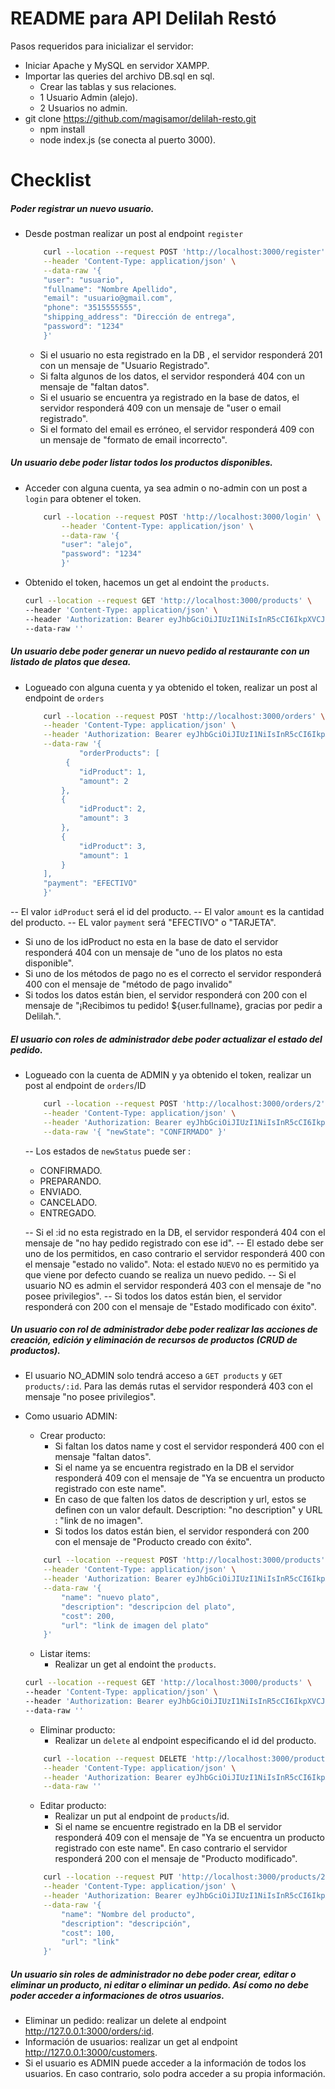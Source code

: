 # README para API Delilah Restó

Pasos requeridos para inicializar el servidor:

  - Iniciar Apache y MySQL en servidor XAMPP.
  - Importar las queries del archivo DB.sql en sql. 
    - Crear las tablas y sus relaciones.
    - 1 Usuario Admin (alejo).
    - 2 Usuarios no admin.
  - git clone https://github.com/magisamor/delilah-resto.git
    - npm install
    - node index.js (se conecta al puerto 3000).

# Checklist

##### Poder registrar un nuevo usuario.
- Desde postman realizar un post al endpoint `register` 
    ```sh
        curl --location --request POST 'http://localhost:3000/register' \
        --header 'Content-Type: application/json' \
        --data-raw '{
        "user": "usuario",
        "fullname": "Nombre Apellido",
        "email": "usuario@gmail.com",
        "phone": "3515555555",
        "shipping_address": "Dirección de entrega",
        "password": "1234"
        }'
    ```
    - Si el usuario no esta registrado en la DB , el servidor responderá 201 con un mensaje de "Usuario Registrado".
    - Si falta algunos de los datos, el servidor responderá 404 con un mensaje de "faltan datos".
    - Si el usuario se encuentra ya registrado en la base de datos, el servidor responderá 409 con un mensaje de "user o email registrado".
    - Si el formato del email es erróneo, el servidor responderá 409 con un mensaje de "formato de email incorrecto".

##### Un usuario debe poder listar todos los productos disponibles.
- Acceder con alguna cuenta, ya sea admin o no-admin con un post a `login` para obtener el token.
    ```sh
        curl --location --request POST 'http://localhost:3000/login' \
            --header 'Content-Type: application/json' \
            --data-raw '{
            "user": "alejo",
            "password": "1234"
            }'
    ```
- Obtenido el token, hacemos un get al endoint the `products`.
    ```sh
    curl --location --request GET 'http://localhost:3000/products' \
    --header 'Content-Type: application/json' \
    --header 'Authorization: Bearer eyJhbGciOiJIUzI1NiIsInR5cCI6IkpXVCJ9.eyJ1c2VyIjoiZW1tYSIsImlhdCI6MTU5OTcxNzYzNX0.uQ5C33cPX5YEZQ9PKJ0PthGTGxetjvHkzQrvGHG_sNE' \
    --data-raw ''
    ```
##### Un usuario debe poder generar un nuevo pedido al restaurante con un listado de platos que desea.
- Logueado con alguna cuenta y ya obtenido el token, realizar un post al endpoint de `orders`
    ```sh
        curl --location --request POST 'http://localhost:3000/orders' \
        --header 'Content-Type: application/json' \
        --header 'Authorization: Bearer eyJhbGciOiJIUzI1NiIsInR5cCI6IkpXVCJ9.eyJ1c2VyIjoiZW1tYSIsImlhdCI6MTU5OTcxNzYzNX0.uQ5C33cPX5YEZQ9PKJ0PthGTGxetjvHkzQrvGHG_sNE' \
        --data-raw '{
                "orderProducts": [
             {
                "idProduct": 1,
                "amount": 2
            },
            {
                "idProduct": 2,
                "amount": 3
            },
            {
                "idProduct": 3,
                "amount": 1
            }
        ],
        "payment": "EFECTIVO"
        }'
    ```
-- El valor `idProduct` será el id del producto.
-- El valor `amount` es la cantidad del producto.
-- EL valor `payment` será "EFECTIVO" o "TARJETA".

- Si uno de los idProduct no esta en la base de dato el servidor responderá 404 con un mensaje de "uno de los platos no esta disponible".
- Si uno de los métodos de pago no es el correcto el servidor responderá 400 con el mensaje de "método de pago invalido"
- Si todos los datos están bien, el servidor responderá con 200 con el mensaje de "¡Recibimos tu pedido! ${user.fullname}, gracias por pedir a Delilah.".

##### El usuario con roles de administrador debe poder actualizar el estado del pedido. 
- Logueado con la cuenta de ADMIN y ya obtenido el token, realizar un post al endpoint de `orders`/ID 
    ```sh
        curl --location --request POST 'http://localhost:3000/orders/2' \
        --header 'Content-Type: application/json' \
        --header 'Authorization: Bearer eyJhbGciOiJIUzI1NiIsInR5cCI6IkpXVCJ9.eyJ1c2VyIjoiZW1tYSIsImlhdCI6MTU5OTcxNzYzNX0.uQ5C33cPX5YEZQ9PKJ0PthGTGxetjvHkzQrvGHG_sNE' \
        --data-raw '{ "newState": "CONFIRMADO" }'
    ```
    -- Los estados de `newStatus` puede ser : 
    - CONFIRMADO.
    - PREPARANDO.
    - ENVIADO.
    - CANCELADO.
    - ENTREGADO.

    -- Si el :id no esta registrado en la DB, el servidor responderá 404 con el mensaje de "no hay pedido registrado con ese id".
    -- El estado debe ser uno de los permitidos, en caso contrario el servidor responderá 400 con el mensaje "estado no valido". Nota: el estado `NUEVO` no es permitido ya que viene por defecto cuando se realiza un nuevo pedido.
    -- Si el usuario NO es admin el servidor responderá 403 con el mensaje de "no posee privilegios".
    -- Si todos los datos están bien, el servidor responderá con 200 con el mensaje de "Estado modificado con éxito". 
    
##### Un usuario con rol de administrador debe poder realizar las acciones de creación, edición y eliminación de recursos de productos (CRUD de productos).

- El usuario NO_ADMIN solo tendrá acceso a `GET products` y `GET products/:id`. Para las demás rutas el servidor responderá 403 con el mensaje "no posee privilegios".
- Como usuario ADMIN:
    - Crear producto:  
       - Si faltan los datos name y cost el servidor responderá 400 con el mensaje "faltan datos".
        - Si el name ya se encuentra registrado en la DB el servidor responderá 409 con el mensaje de "Ya se encuentra un producto registrado con este name". 
        - En caso de que falten los datos de description y url, estos se definen con un valor default. Description: "no description" y URL : "link de no imagen".
        - Si todos los datos están bien, el servidor responderá con 200 con el mensaje de "Producto creado con éxito".
         
    ```sh
        curl --location --request POST 'http://localhost:3000/products' \
        --header 'Content-Type: application/json' \
        --header 'Authorization: Bearer eyJhbGciOiJIUzI1NiIsInR5cCI6IkpXVCJ9.eyJ1c2VyIjoiZW1tYSIsImlhdCI6MTU5OTcxNzYzNX0.uQ5C33cPX5YEZQ9PKJ0PthGTGxetjvHkzQrvGHG_sNE' \
        --data-raw '{
            "name": "nuevo plato",
            "description": "descripcion del plato",
            "cost": 200,
            "url": "link de imagen del plato"
        }'
    ```
    - Listar items:
        - Realizar un get al endoint the `products`.
    ```sh
    curl --location --request GET 'http://localhost:3000/products' \
    --header 'Content-Type: application/json' \
    --header 'Authorization: Bearer eyJhbGciOiJIUzI1NiIsInR5cCI6IkpXVCJ9.eyJ1c2VyIjoiZW1tYSIsImlhdCI6MTU5OTcxNzYzNX0.uQ5C33cPX5YEZQ9PKJ0PthGTGxetjvHkzQrvGHG_sNE' \
    --data-raw ''
    ```
    - Eliminar producto: 
        - Realizar un `delete` al endpoint especificando el id del producto.
    ```sh
        curl --location --request DELETE 'http://localhost:3000/products/2' \
        --header 'Content-Type: application/json' \
        --header 'Authorization: Bearer eyJhbGciOiJIUzI1NiIsInR5cCI6IkpXVCJ9.eyJ1c2VyIjoiZW1tYSIsImlhdCI6MTU5OTcxNzYzNX0.uQ5C33cPX5YEZQ9PKJ0PthGTGxetjvHkzQrvGHG_sNE' \
        --data-raw '' 
    ```
    - Editar producto:
        - Realizar un put al endpoint de `products`/id.
        - Si el name se encuentre registrado en la DB el servidor responderá 409 con el mensaje de "Ya se encuentra un producto registrado con este name". En caso contrario el servidor responderá 200 con el mensaje de "Producto modificado".
        
    ```sh
        curl --location --request PUT 'http://localhost:3000/products/2' \
        --header 'Content-Type: application/json' \
        --header 'Authorization: Bearer eyJhbGciOiJIUzI1NiIsInR5cCI6IkpXVCJ9.eyJ1c2VyIjoiZW1tYSIsImlhdCI6MTU5OTcxNzYzNX0.uQ5C33cPX5YEZQ9PKJ0PthGTGxetjvHkzQrvGHG_sNE' \
        --data-raw '{
            "name": "Nombre del producto",
            "description": "descripción",
            "cost": 100,
            "url": "link"
        }'
    ```
##### Un usuario sin roles de administrador no debe poder crear, editar o eliminar un producto, ni editar o eliminar un pedido. Así como no debe poder acceder a informaciones de otros usuarios.

- Eliminar un pedido: realizar un delete al endpoint http://127.0.0.1:3000/orders/:id.
- Información de usuarios: realizar un get al endpoint http://127.0.0.1:3000/customers.
- Si el usuario es ADMIN puede acceder a la información de todos los usuarios. En caso contrario, solo podra acceder a su propia información.

